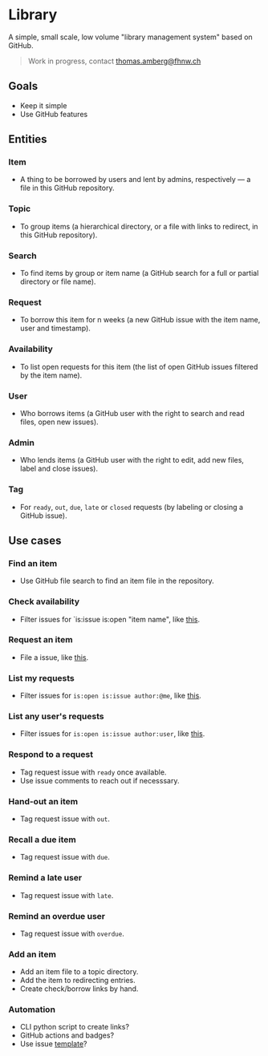 # Library
A simple, small scale, low volume "library management system" based on GitHub.

> Work in progress, contact thomas.amberg@fhnw.ch

## Goals
- Keep it simple
- Use GitHub features

## Entities
### Item
- A thing to be borrowed by users and lent by admins, respectively — a file in this GitHub repository.

### Topic
- To group items (a hierarchical directory, or a file with links to redirect, in this GitHub repository).

### Search
- To find items by group or item name (a GitHub search for a full or partial directory or file name).

### Request
- To borrow this item for n weeks (a new GitHub issue with the item name, user and timestamp).

### Availability
- To list open requests for this item (the list of open GitHub issues filtered by the item name).

### User
- Who borrows items (a GitHub user with the right to search and read files, open new issues).

### Admin
- Who lends items (a GitHub user with the right to edit, add new files, label and close issues).

### Tag
- For `ready`, `out`, `due`, `late` or `closed` requests (by labeling or closing a GitHub issue).

## Use cases
### Find an item
- Use GitHub file search to find an item file in the repository.

### Check availability
- Filter issues for `is:issue is:open "item name", like [this](TODO).

### Request an item
- File a  issue, like [this](TODO).

### List my requests
- Filter issues for `is:open is:issue author:@me`, like [this](TODO).

### List any user's requests
- Filter issues for `is:open is:issue author:user`, like [this](TODO).

### Respond to a request
- Tag request issue with `ready` once available.
- Use issue comments to reach out if necesssary.

### Hand-out an item
- Tag request issue with `out`.

### Recall a due item
- Tag request issue with `due`.

### Remind a late user
- Tag request issue with `late`.

### Remind an overdue user
- Tag request issue with `overdue`.

### Add an item
- Add an item file to a topic directory.
- Add the item to redirecting entries.
- Create check/borrow links by hand.

### Automation
- CLI python script to create links?
- GitHub actions and badges?
- Use issue [template](https://docs.github.com/en/communities/using-templates-to-encourage-useful-issues-and-pull-requests/configuring-issue-templates-for-your-repository)?
